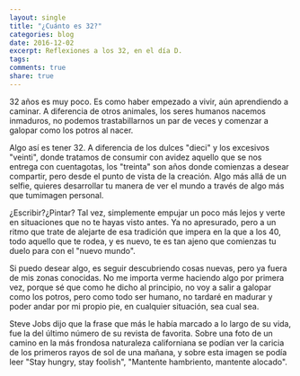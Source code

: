 ```yaml
---
layout: single
title: "¿Cuánto es 32?"
categories: blog
date: 2016-12-02
excerpt: Reflexiones a los 32, en el día D.
tags:
comments: true 
share: true 
---
```


32 años es muy poco. Es como haber empezado a vivir, aún aprendiendo a caminar. A diferencia de otros animales, los seres humanos nacemos inmaduros, no podemos trastabillarnos un par de veces y comenzar a galopar como los potros al nacer.

Algo así es tener 32. A diferencia de los dulces "dieci" y los excesivos "veinti", donde tratamos de consumir con avidez aquello que se nos entrega con cuentagotas, los "treinta" son años donde comienzas a desear compartir, pero desde el punto de vista de la creación. Algo más allá de un selfie, quieres desarrollar tu manera de ver el mundo a través de algo más que tumimagen personal.

¿Escribir?¿Pintar? Tal vez, simplemente empujar un poco más lejos y verte en situaciones que no te hayas visto antes. Ya no apresurado, pero a un ritmo que trate de alejarte de esa tradición que impera en la que a los 40, todo aquello que te rodea, y es nuevo, te es tan ajeno que comienzas tu duelo para con el "nuevo mundo". 

Si puedo desear algo, es seguir descubriendo cosas nuevas, pero ya fuera de mis zonas conocidas. No me importa verme haciendo algo por primera vez, porque sé que como he dicho al principio, no voy a salir a galopar como los potros, pero como todo ser humano, no tardaré en madurar y poder andar por mi propio pie, en cualquier situación, sea cual sea.

Steve Jobs dijo que la frase que más le había marcado a lo largo de su vida, fue la del último número de su revista de favorita. Sobre una foto de un camino en la más frondosa naturaleza californiana se podían ver la caricia de los primeros rayos de sol de una mañana, y sobre esta imagen se podía leer "Stay hungry, stay foolish", "Mantente hambriento, mantente alocado".
